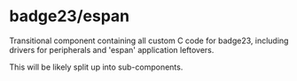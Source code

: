 badge23/espan
===

Transitional component containing all custom C code for badge23, including drivers for peripherals and 'espan' application leftovers.

This will be likely split up into sub-components.
